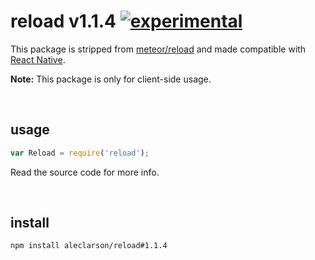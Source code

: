 
# reload v1.1.4 [![experimental](http://badges.github.io/stability-badges/dist/experimental.svg)](http://github.com/badges/stability-badges)

This package is stripped from [meteor/reload](https://atmospherejs.com/meteor/reload) and made compatible with [React Native](https://github.com/facebook/react-native).

**Note:** This package is only for client-side usage.

&nbsp;

## usage

```js
var Reload = require('reload');
```

Read the source code for more info.

&nbsp;

## install

```sh
npm install aleclarson/reload#1.1.4
```
